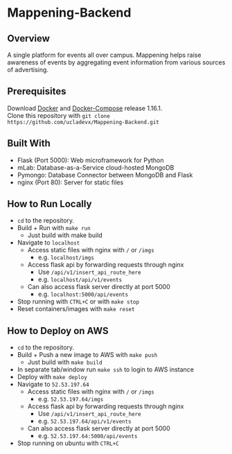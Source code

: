 # Mappening-Backend

## Overview
A single platform for events all over campus. Mappening helps raise awareness of events by aggregating event information from various sources of advertising.

## Prerequisites
Download [Docker](https://www.docker.com) and [Docker-Compose](https://github.com/docker/compose/releases) release 1.16.1.  
Clone this repository with `git clone https://github.com/ucladevx/Mappening-Backend.git` 

## Built With
* Flask (Port 5000): Web microframework for Python
* mLab: Database-as-a-Service cloud-hosted MongoDB
* Pymongo: Database Connector between MongoDB and Flask
* nginx (Port 80): Server for static files

## How to Run Locally
* `cd` to the repository.
* Build + Run with `make run`
  * Just build with make build
* Navigate to `localhost`
  * Access static files with nginx with `/` or `/imgs`
    * e.g. `localhost/imgs`
  * Access flask api by forwarding requests through nginx
    * Use `/api/v1/insert_api_route_here`
    * e.g. `localhost/api/v1/events`
  * Can also access flask server directly at port 5000
    * e.g. `localhost:5000/api/events`
* Stop running with `CTRL+C` or with `make stop`
* Reset containers/images with `make reset`

## How to Deploy on AWS
* `cd` to the repository.
* Build + Push a new image to AWS with `make push`
  * Just build with `make build`
* In separate tab/window run `make ssh` to login to AWS instance
* Deploy with `make deploy`
* Navigate to `52.53.197.64`
  * Access static files with nginx with `/` or `/imgs`
    * e.g. `52.53.197.64/imgs`
  * Access flask api by forwarding requests through nginx
    * Use `/api/v1/insert_api_route_here`
    * e.g. `52.53.197.64/api/v1/events`
  * Can also access flask server directly at port 5000
    * e.g. `52.53.197.64:5000/api/events`
* Stop running on ubuntu with `CTRL+C`
